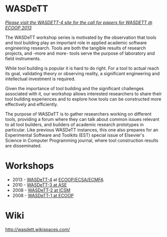 # WASDeTT

_[Please visit the WASDETT-4 site for the call for papers for WASDETT @ ECOOP 2013](http://www.wasdett.org/2013)_
 
 The WASDeTT workshop series is motivated by the observation that
  tools and tool building play an important role in applied academic
  software engineering research. Tools are both the tangible results of research
  projects, and -more and more- tools serve the purpose of laboratory and field instruments.

  While tool building is popular it is hard to do right. For a tool to actual reach its goal, validating theory or observing reality, a significant engineering and intellectual investment is required.

  Given the importance of tool building and the
  significant challenges associated with it, our workshop allows interested
  researchers to share their tool building experiences and to explore
  how tools can be constructed more effectively and efficiently.

The purpose of WASDeTT is to gather researchers working on different tools, providing a forum where
they can talk about common issues relevant to all tool builders, and builders of
  academic research prototypes in particular. Like previous WASDeTT instances, this one also prepares for an Experimental Software and Toolkits (EST) special issue of Elsevier's Science in Computer Programming journal, where tool construction results are disseminated.


# Workshops

* 2013 - [WASDeTT-4](http://www.wasdett.org/2013) at [ECOOP/ECSA/ECMFA](http://www.lirmm.fr/ec-montpellier-2013/)
* 2010 - [WASDeTT-3 at ASE](http://www.info.fundp.ac.be/wasdett2010/)
* 2008 - [WASDeTT-2 at ICSM](http://wasdett2.wikispaces.com/)
* 2008 - [WASDeTT-1 at ECOOP](http://scg.unibe.ch/wiki/events/wasdett2008/)

# Wiki

<http://wasdett.wikispaces.com/>

              






